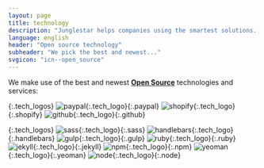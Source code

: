 ```yaml
---
layout: page
title: technology
description: "Junglestar helps companies using the smartest solutions. We make use of the best and latest OPEN SOURCE technology and services."
language: english
header: "Open source technology"
subheader: "We pick the best and newest..."
svgicon: "icn--open_source"
---
```


We make use of the best and newest **[Open Source](https://en.wikipedia.org/wiki/Open-source_software)** technologies and services:

{:.tech_logos}
![paypal](/assets/svg/paypal.svg){:.tech_logo}{:.paypal}
![shopify](/assets/svg/shopify.svg){:.tech_logo}{:.shopify}
![github](/assets/svg/github.svg){:.tech_logo}{:.github}


{:.tech_logos}
![sass](/assets/svg/sass.svg){:.tech_logo}{:.sass}
![handlebars](/assets/svg/handlebars.svg){:.tech_logo}{:.handlebars}
![gulp](/assets/svg/gulp.svg){:.tech_logo}{:.gulp}
![ruby](/assets/svg/ruby.svg){:.tech_logo}{:.ruby}
![jekyll](/assets/svg/jekyll.svg){:.tech_logo}{:.jekyll}
![npm](/assets/svg/npm.svg){:.tech_logo}{:.npm}
![yeoman](/assets/svg/yeoman.svg){:.tech_logo}{:.yeoman}
![node](/assets/svg/node.svg){:.tech_logo}{:.node}
